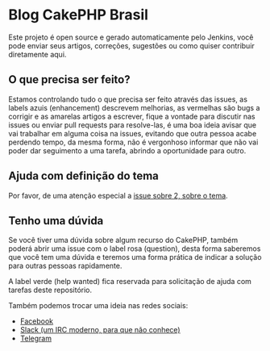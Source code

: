 # Blog CakePHP Brasil

Este projeto é open source e gerado automaticamente pelo Jenkins, você pode enviar seus artigos, correções, sugestões ou como quiser contribuir diretamente aqui.

## O que precisa ser feito?

Estamos controlando tudo o que precisa ser feito através das issues, as labels azuis (enhancement) descrevem melhorias, as vermelhas são bugs a corrigir e as amarelas artigos a escrever, fique a vontade para discutir nas issues ou enviar pull requests para resolve-las, é uma boa ideia avisar que vai trabalhar em alguma coisa na issues, evitando que outra pessoa acabe perdendo tempo, da mesma forma, não é vergonhoso informar que não vai poder dar seguimento a uma tarefa, abrindo a oportunidade para outro.

## Ajuda com definição do tema
  
Por favor, de uma atenção especial a [issue sobre 2, sobre o tema](https://github.com/CakePHPBrasil/blog/issues/2).

## Tenho uma dúvida

Se você tiver uma dúvida sobre algum recurso do CakePHP, também poderá abrir uma issue com o label rosa (question), desta forma saberemos que você tem uma dúvida e teremos uma forma prática de indicar a solução para outras pessoas rapidamente.

A label verde (help wanted) fica reservada para solicitação de ajuda com tarefas deste repositório.

Também podemos trocar uma ideia nas redes sociais:

 * [Facebook](https://www.facebook.com/groups/cakebrasil/)
 * [Slack (um IRC moderno, para que não conhece)](http://slack.cakephpbrasil.com.br/)
 * [Telegram](https://telegram.me/cakephpbr)
